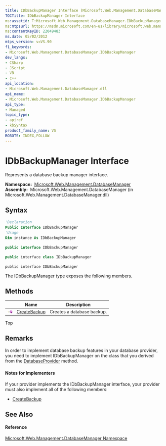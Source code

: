 ```yaml
---
title: IDbBackupManager Interface (Microsoft.Web.Management.DatabaseManager)
TOCTitle: IDbBackupManager Interface
ms:assetid: T:Microsoft.Web.Management.DatabaseManager.IDbBackupManager
ms:mtpsurl: https://msdn.microsoft.com/en-us/library/microsoft.web.management.databasemanager.idbbackupmanager(v=VS.90)
ms:contentKeyID: 22049483
ms.date: 05/02/2012
mtps_version: v=VS.90
f1_keywords:
- Microsoft.Web.Management.DatabaseManager.IDbBackupManager
dev_langs:
- CSharp
- JScript
- VB
- c++
api_location:
- Microsoft.Web.Management.DatabaseManager.dll
api_name:
- Microsoft.Web.Management.DatabaseManager.IDbBackupManager
api_type:
- Managed
topic_type:
- apiref
- kbSyntax
product_family_name: VS
ROBOTS: INDEX,FOLLOW
---
```


# IDbBackupManager Interface

Represents a database backup manager interface.

**Namespace:**  [Microsoft.Web.Management.DatabaseManager](microsoft-web-management-databasemanager-namespace.md)  
**Assembly:**  Microsoft.Web.Management.DatabaseManager (in Microsoft.Web.Management.DatabaseManager.dll)

## Syntax

``` vb
'Declaration
Public Interface IDbBackupManager
'Usage
Dim instance As IDbBackupManager
```

``` csharp
public interface IDbBackupManager
```

``` c++
public interface class IDbBackupManager
```

``` jscript
public interface IDbBackupManager
```

The IDbBackupManager type exposes the following members.

## Methods

||Name|Description|
|--- |--- |--- |
|![Public method](images/Dd566041.pubmethod(en-us,VS.90).gif "Public method")|[CreateBackup](idbbackupmanager-createbackup-method-microsoft-web-management-databasemanager.md)|Creates a database backup.|


Top

## Remarks

In order to implement database backup features in your database provider, you need to implement IDbBackupManager on the class that you derived from the [DatabaseProvider](databaseprovider-class-microsoft-web-management-databasemanager.md) method.

### 

#### Notes for Implementers

If your provider implements the IDbBackupManager interface, your provider must also implement all of the following members:

  - [CreateBackup](idbbackupmanager-createbackup-method-microsoft-web-management-databasemanager.md)

## See Also

#### Reference

[Microsoft.Web.Management.DatabaseManager Namespace](microsoft-web-management-databasemanager-namespace.md)

